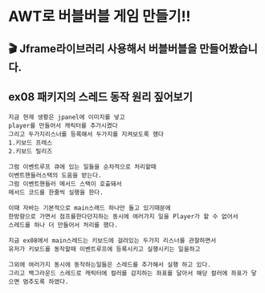 # AWT로 버블버블 게임 만들기!!


## 🎬 Jframe라이브러리 사용해서 버블버블을 만들어봤습니다.

## ex08 패키지의 스레드 동작 원리 짚어보기
```
지금 현제 생황은 jpanel에 이미지를 넣고 
player를 만들어서 캐릭터를 추가시켰다
그리고 두가지리스너를 등록해서 두가지를 지켜보도록 했다
1.키보드 프레스
2.키보드 릴리즈

그럼 이벤트루프 큐에 있는 일들을 순차적으로 처리할때
이벤트핸들러스택의 도움을 받는다.
그럼 이벤트핸들러 메서드 스택이 호출돼서
메서드 코드를 한줄씩 실행을 한다.

이때 자바는 기본적으로 main스래드 하나만 돌고 있기때문에
한방향으로 가면서 점프를한다던지하는 동시에 여러가지 일을 Player가 할 수 없어서
스레드를 하나 더 만들어서 처리를 했다.

지금 ex08에서 main스레드는 키보드에 걸려있는 두가지 리스너를 관찰하면서
유저가 키보드를 동작할때 이벤트루프에 등록시키고 실행시키는 일을하고

그외에 여러가지 동시에 동작하는일들은 스레드를 추가해서 실행 하고 있다.
그리고 백그라운드 스레드로 캐릭터에 컬러를 감지하는 좌표를 달아서 해당 컬러에 좌표가 닿으면 멈추도록 하였다.
```